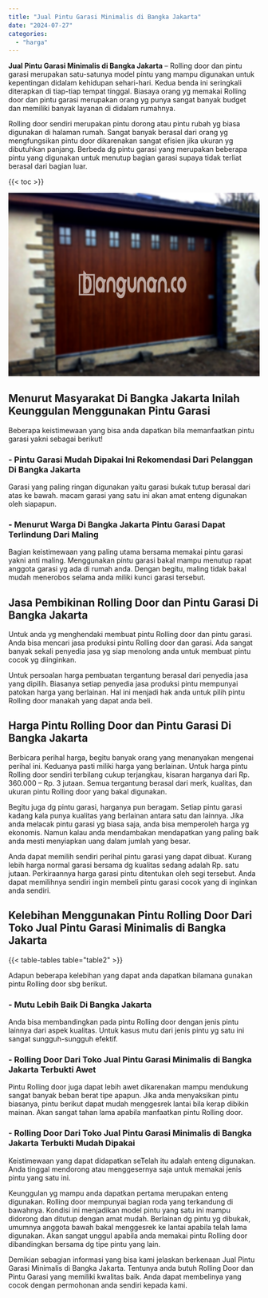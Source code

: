 ```yaml
---
title: "Jual Pintu Garasi Minimalis di Bangka Jakarta"
date: "2024-07-27"
categories: 
  - "harga"
---
```


**Jual Pintu Garasi Minimalis di Bangka Jakarta** – Rolling door dan pintu garasi merupakan satu-satunya model pintu yang mampu digunakan untuk kepentingan didalam kehidupan sehari-hari. Kedua benda ini seringkali diterapkan di tiap-tiap tempat tinggal. Biasaya orang yg memakai Rolling door dan pintu garasi merupakan orang yg punya sangat banyak budget dan memiliki banyak layanan di didalam rumahnya.

Rolling door sendiri merupakan pintu dorong atau pintu rubah yg biasa digunakan di halaman rumah. Sangat banyak berasal dari orang yg mengfungsikan pintu door dikarenakan sangat efisien jika ukuran yg dibutuhkan panjang. Berbeda dg pintu garasi yang merupakan beberapa pintu yang digunakan untuk menutup bagian garasi supaya tidak terliat berasal dari bagian luar.

{{< toc >}}

![Jual Pintu Garasi Minimalis di Bangka Jakarta](/images/pintu-garasi-60.png)

## Menurut Masyarakat Di Bangka Jakarta Inilah Keunggulan Menggunakan Pintu Garasi

Beberapa keistimewaan yang bisa anda dapatkan bila memanfaatkan pintu garasi yakni sebagai berikut!

### \- Pintu Garasi Mudah Dipakai Ini Rekomendasi Dari Pelanggan Di Bangka Jakarta

Garasi yang paling ringan digunakan yaitu garasi bukak tutup berasal dari atas ke bawah. macam garasi yang satu ini akan amat enteng digunakan oleh siapapun.

### \- Menurut Warga Di Bangka Jakarta Pintu Garasi Dapat Terlindung Dari Maling

Bagian keistimewaan yang paling utama bersama memakai pintu garasi yakni anti maling. Menggunakan pintu garasi bakal mampu menutup rapat anggota garasi yg ada di rumah anda. Dengan begitu, maling tidak bakal mudah menerobos selama anda miliki kunci garasi tersebut.

## Jasa Pembikinan Rolling Door dan Pintu Garasi Di Bangka Jakarta

Untuk anda yg menghendaki membuat pintu Rolling door dan pintu garasi. Anda bisa mencari jasa produksi pintu Rolling door dan garasi. Ada sangat banyak sekali penyedia jasa yg siap menolong anda untuk membuat pintu cocok yg diinginkan.

Untuk persoalan harga pembuatan tergantung berasal dari penyedia jasa yang dipilih. Biasanya setiap penyedia jasa produksi pintu mempunyai patokan harga yang berlainan. Hal ini menjadi hak anda untuk pilih pintu Rolling door manakah yang dapat anda beli.

## Harga Pintu Rolling Door dan Pintu Garasi Di Bangka Jakarta

Berbicara perihal harga, begitu banyak orang yang menanyakan mengenai perihal ini. Keduanya pasti miliki harga yang berlainan. Untuk harga pintu Rolling door sendiri terbilang cukup terjangkau, kisaran harganya dari Rp. 360.000 – Rp. 3 jutaan. Semua tergantung berasal dari merk, kualitas, dan ukuran pintu Rolling door yang bakal digunakan.

Begitu juga dg pintu garasi, harganya pun beragam. Setiap pintu garasi kadang kala punya kualitas yang berlainan antara satu dan lainnya. Jika anda melacak pintu garasi yg biasa saja, anda bisa memperoleh harga yg ekonomis. Namun kalau anda mendambakan mendapatkan yang paling baik anda mesti menyiapkan uang dalam jumlah yang besar.

Anda dapat memilih sendiri perihal pintu garasi yang dapat dibuat. Kurang lebih harga normal garasi bersama dg kualitas sedang adalah Rp. satu jutaan. Perkiraannya harga garasi pintu ditentukan oleh segi tersebut. Anda dapat memilihnya sendiri ingin membeli pintu garasi cocok yang di inginkan anda sendiri.

## Kelebihan Menggunakan Pintu Rolling Door Dari Toko Jual Pintu Garasi Minimalis di Bangka Jakarta

{{< table-tables table="table2" >}}

Adapun beberapa kelebihan yang dapat anda dapatkan bilamana gunakan pintu Rolling door sbg berikut.

### \- Mutu Lebih Baik Di Bangka Jakarta

Anda bisa membandingkan pada pintu Rolling door dengan jenis pintu lainnya dari aspek kualitas. Untuk kasus mutu dari jenis pintu yg satu ini sangat sungguh-sungguh efektif.

### \- Rolling Door Dari Toko Jual Pintu Garasi Minimalis di Bangka Jakarta Terbukti Awet

Pintu Rolling door juga dapat lebih awet dikarenakan mampu mendukung sangat banyak beban berat tipe apapun. Jika anda menyaksikan pintu biasanya, pintu berikut dapat mudah menggesrek lantai bila kerap dibikin mainan. Akan sangat tahan lama apabila manfaatkan pintu Rolling door.

### \- Rolling Door Dari Toko Jual Pintu Garasi Minimalis di Bangka Jakarta Terbukti Mudah Dipakai

Keistimewaan yang dapat didapatkan seTelah itu adalah enteng digunakan. Anda tinggal mendorong atau menggesernya saja untuk memakai jenis pintu yang satu ini.

Keunggulan yg mampu anda dapatkan pertama merupakan enteng digunakan. Rolling door mempunyai bagian roda yang terkandung di bawahnya. Kondisi ini menjadikan model pintu yang satu ini mampu didorong dan ditutup dengan amat mudah. Berlainan dg pintu yg dibukak, umumnya anggota bawah bakal menggesrek ke lantai apabila telah lama digunakan. Akan sangat unggul apabila anda memakai pintu Rolling door dibandingkan bersama dg tipe pintu yang lain.

Demikian sebagian informasi yang bisa kami jelaskan berkenaan Jual Pintu Garasi Minimalis di Bangka Jakarta. Tentunya anda butuh Rolling Door dan Pintu Garasi yang memiliki kwalitas baik. Anda dapat membelinya yang cocok dengan permohonan anda sendiri kepada kami.
